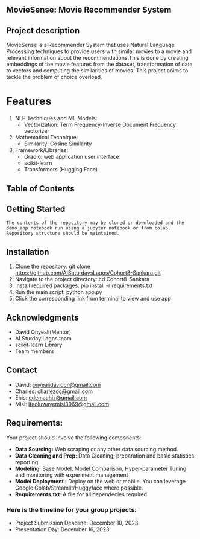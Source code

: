 ## MovieSense: Movie Recommender System

## Project description 
MovieSense is a Recommender System that uses Natural Language Processing techniques to provide users with similar movies to a movie and relevant information about the recommendations.This is done by creating embeddings of the movie features from the dataset, transformation of data to vectors and computing the similarities of movies. This project aoims to tackle the problem of choice overload. 

# Features
1. NLP Techniques and ML Models:
    - Vectorization: Term Frequency-Inverse Document Frequency vectorizer
2. Mathematical Technique:
    - Similarity: Cosine Similarity
3. Framework/Libraries:
    - Gradio: web application user interface
    - scikit-learn
    - Transformers (Hugging Face)

## Table of Contents

## Getting Started 
    The contents of the repository may be cloned or downloaded and the demo_app notebook run using a jupyter notebook or from colab. Repository structure should be maintained.

## Installation
1. Clone the repository:
    git clone https://github.com/AISaturdaysLagos/Cohort8-Sankara.git
2. Navigate to the project directory:
    cd Cohort8-Sankara
3. Install required packages:
    pip install -r requirements.txt
4. Run the main script:
    python app.py
5. Click the corresponding link from terminal to view and use app

## Acknowledgments
- David Onyeali(Mentor)
- AI Sturday Lagos team
- scikit-learn Library 
- Team members

## Contact
- David: onyealidavidcn@gmail.com
- Charles: charlezoc@gmail.com
- Ehis: edemaehiz@gmail.com
- Misi: ifeoluwayemisi3969@gmail.com


## Requirements:
Your project should involve the following components:
- **Data Sourcing:** Web scraping or any other data sourcing method.
- **Data Cleaning and Prep**: Data Cleaning, preparation and basic statistics reporting
- **Modeling**: Base Model, Model Comparison, Hyper-parameter Tuning and monitoring with experiment management
- **Model Deployment :** Deploy on the web or mobile. You can leverage Google Colab/Streamlit/Huggyface where possible.
- **Requirements.txt**: A file for all dependecies required

### Here is the timeline for your group projects:
- Project Submission Deadline: December 10, 2023
- Presentation Day: December 16, 2023
